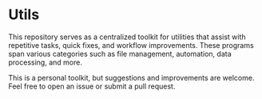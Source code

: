 # Utils

This repository serves as a centralized toolkit for utilities that assist with repetitive tasks, quick fixes, and workflow improvements. These programs span various categories such as file management, automation, data processing, and more.

This is a personal toolkit, but suggestions and improvements are welcome. Feel free to open an issue or submit a pull request.

